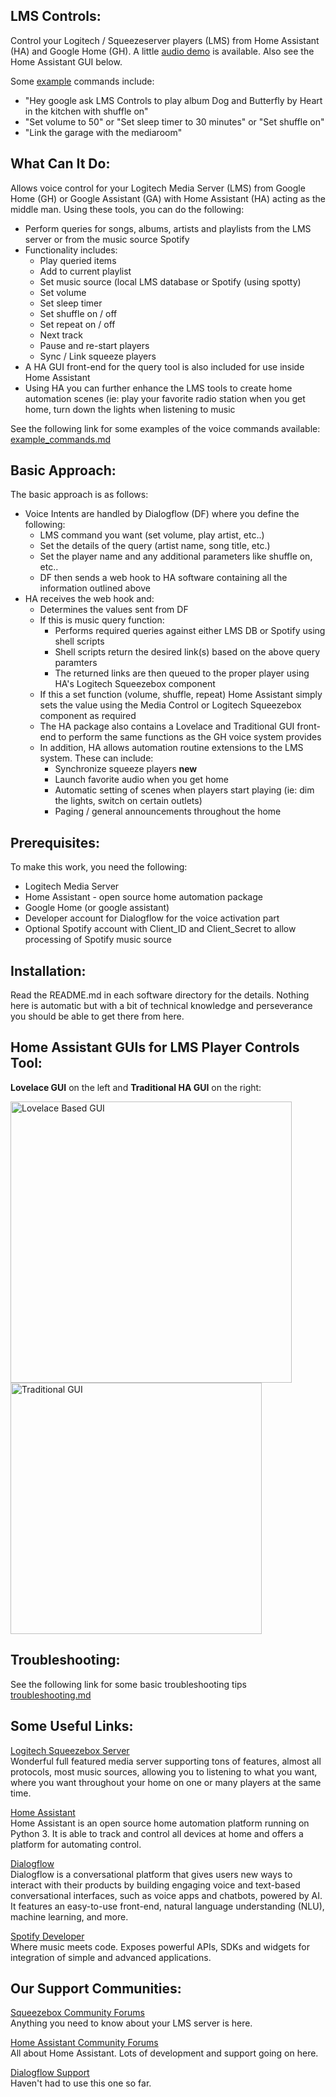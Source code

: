 ## LMS Controls:
Control your Logitech / Squeezeserver players (LMS) from Home Assistant (HA) and Google Home (GH). A little [audio demo](https://github.com/ynot123/LMS_Controls/blob/master/LMS%20Controls%20Demo.mp3) is available.  Also see the Home Assistant GUI below.

Some [example](https://github.com/ynot123/LMS_Controls/blob/master/example_commands.md) commands include:
- "Hey google ask LMS Controls to play album Dog and Butterfly by Heart in the kitchen with shuffle on"
- "Set volume to 50" or "Set sleep timer to 30 minutes" or "Set shuffle on"
- "Link the garage with the mediaroom"
## What Can It Do:
Allows voice control for your Logitech Media Server (LMS) from Google Home (GH) or Google Assistant (GA) with Home Assistant (HA) acting as the middle man.  Using these tools, you can do the following:

- Perform queries for songs, albums, artists and playlists from the LMS server or from the music source Spotify
- Functionality includes:
	- Play queried items
	- Add to current playlist
	- Set music source (local LMS database or Spotify (using spotty)
	- Set volume
	- Set sleep timer
	- Set shuffle on / off
	- Set repeat on / off
	- Next track
	- Pause and re-start players
	- Sync / Link squeeze players
- A HA GUI front-end for the query tool is also included for use inside Home Assistant
- Using HA you can further enhance the LMS tools to create home automation scenes (ie: play your favorite radio station when you get home, turn down the lights when listening to music

See the following link for some examples of the voice commands available: [example_commands.md](https://github.com/ynot123/LMS_Controls/blob/master/example_commands.md)

## Basic Approach:
The basic approach is as follows:
	
- Voice Intents are handled by Dialogflow (DF) where you define the following:
	- LMS command you want (set volume, play artist, etc..)
	- Set the details of the query (artist name, song title, etc.)
	- Set the player name and any additional parameters like shuffle on, etc..
	- DF then sends a web hook to HA software containing all the information outlined above
- HA receives the web hook and:
	- Determines the values sent from DF
	- If this is music query function:
		- Performs required queries against either LMS DB or Spotify using shell scripts
		- Shell scripts return the desired link(s) based on the above query paramters
		- The returned links are then queued to the proper player using HA's Logitech Squeezebox component
	- If this a set function (volume, shuffle, repeat) Home Assistant simply sets the value using the Media Control or Logitech Squeezebox component as required
	- The HA package also contains a Lovelace and Traditional GUI front-end to perform the same functions as the GH voice system provides
	- In addition, HA allows automation routine extensions to the LMS system.  These can include:
		- Synchronize squeeze players **new**
		- Launch favorite audio when you get home
		- Automatic setting of scenes when players start playing (ie: dim the lights, switch on certain outlets)
		- Paging / general announcements throughout the home 

## Prerequisites:
To make this work, you need the following:
- Logitech Media Server
- Home Assistant - open source home automation package
- Google Home (or google assistant)
- Developer account for Dialogflow for the voice activation part
- Optional Spotify account with Client_ID and Client_Secret to allow processing of Spotify music source

## Installation:	
Read the README.md in each software directory for the details.  Nothing here is automatic but with a bit of technical knowledge and perseverance you should be able to get there from here.
	
## Home Assistant GUIs for LMS Player Controls Tool:

**Lovelace GUI** on the left and **Traditional HA GUI** on the right:

<img src="https://github.com/ynot123/LMS_Controls/blob/master/HA_LMS_GUI.jpg" alt="Lovelace Based GUI" width="450px"/> <img src="https://github.com/ynot123/LMS_Controls/blob/master/HA_LMS_GUI_STD.jpg" alt="Traditional GUI" width="402px"/>



## Troubleshooting:
See the following link for some basic troubleshooting tips [troubleshooting.md](https://github.com/ynot123/LMS_Controls/blob/master/troubleshooting.md)
## Some Useful Links:
[Logitech Squeezebox Server](https://mysqueezebox.com/index/Home)\
Wonderful full featured media server supporting tons of features, almost all protocols, most music sources, allowing you to listening to what you want, where you want throughout your home on one or many players at the same time.

[Home Assistant](https://www.home-assistant.io/)\
Home Assistant is an open source home automation platform running on Python 3. It is able to track and control all devices at home and offers a platform for automating control.

[Dialogflow](https://dialogflow.com/)\
Dialogflow is a conversational platform that gives users new ways to interact with their products by building engaging voice and text-based conversational interfaces, such as voice apps and chatbots, powered by AI. It features an easy-to-use front-end, natural language understanding (NLU), machine learning, and more.

[Spotify Developer](https://developer.spotify.com/)\
Where music meets code. Exposes powerful APIs, SDKs and widgets for integration of simple and advanced applications. 

## Our Support Communities:
[Squeezebox Community Forums](https://forums.slimdevices.com/)\
Anything you need to know about your LMS server is here.   

[Home Assistant Community Forums](https://community.home-assistant.io/)\
All about Home Assistant.  Lots of development and support going on here.  

[Dialogflow Support](https://productforums.google.com/forum/#!forum/dialogflow)\
Haven't had to use this one so far.  
